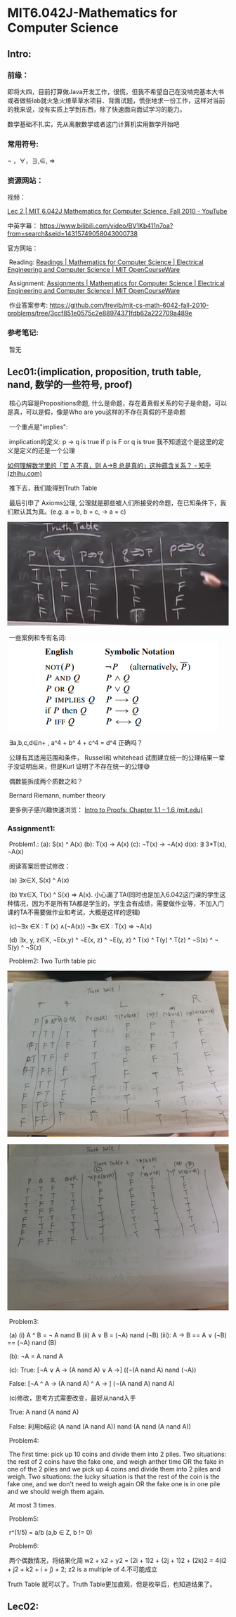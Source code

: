 # MIT6.042J-Mathematics for Computer Science 

## Intro:

### **前缘：**

即将大四，目前打算做Java开发工作，很慌，但我不希望自己在没啃完基本大书或者做些lab就火急火燎草草水项目、背面试题，慌张地求一份工作，这样对当前的我来说，没有实质上学到东西，除了快速面向面试学习的能力。

数学基础不扎实，先从离散数学或者这门计算机实用数学开始吧

### 常用符号:

¬ ，∀，∃,∈, ⇒

### **资源网站：**

视频：

[Lec 2 | MIT 6.042J Mathematics for Computer Science, Fall 2010 - YouTube](https://www.youtube.com/watch?v=z8HKWUWS-lA&list=PLB7540DEDD482705B&index=2)

中英字幕： https://www.bilibili.com/video/BV1Kb411n7oa?from=search&seid=14315749058043000738

官方网站：

​	Reading: [Readings | Mathematics for Computer Science | Electrical Engineering and Computer Science | MIT OpenCourseWare](https://ocw.mit.edu/courses/electrical-engineering-and-computer-science/6-042j-mathematics-for-computer-science-fall-2010/readings/)

​	Assignment: [Assignments | Mathematics for Computer Science | Electrical Engineering and Computer Science | MIT OpenCourseWare](https://ocw.mit.edu/courses/electrical-engineering-and-computer-science/6-042j-mathematics-for-computer-science-fall-2010/assignments/)

​	作业答案参考: https://github.com/frevib/mit-cs-math-6042-fall-2010-problems/tree/3ccf851e0575c2e88974371fdb62a222709a489e

### 参考笔记:

​	暂无

## Lec01:(implication, proposition, truth table, nand, 数学的一些符号, proof)

​	核心内容是Propositions命题, 什么是命题，存在着真假关系的句子是命题，可以是真，可以是假，像是Who are you这样的不存在真假的不是命题

​	一个重点是"implies": 

​		implication的定义:  p -> q is true if p is F or q is true        我不知道这个是这里的定义是定义的还是一个公理

[如何理解数学里的「若 A 不真，则 A→B 总是真的」这种蕴含关系？ - 知乎 (zhihu.com)](https://www.zhihu.com/question/345295530)

​		推下去，我们能得到Truth Table

​	最后引申了 Axioms公理, 公理就是那些被人们所接受的命题，在已知条件下，我们默认其为真。(e.g. a = b, b = c, -> a = c)

![001](MIT6.042J/001.png)

​	一些案例和专有名词:		![image-20210824085455398](MIT6.042J/002.png)

​	 	∃a,b,c,d∈n+ , a^4 + b^ 4 + c^4 = d^4 正确吗？

​		公理有其适用范围和条件， Russell和 whitehead 试图建立统一的公理结果一辈子没证明出来，但是Kurl 证明了不存在统一的公理😅

​		偶数能拆成两个质数之和？

​		Bernard Riemann, number theory

​		更多例子感兴趣快速浏览： [Intro to Proofs: Chapter 1.1 – 1.6 (mit.edu)](https://ocw.mit.edu/courses/electrical-engineering-and-computer-science/6-042j-mathematics-for-computer-science-spring-2015/readings/MIT6_042JS15_Session1.pdf)

### Assignment1:

​	Problem1.: (a): S(x) ^ A(x) (b): T(x) -> A(x) (c): ¬T(x) -> ¬A(x) d(x): ∃ 3*T(x), ¬A(x)

​	阅读答案后尝试修改：

​	(a) ∃x∈X, S(x) ^ A(x)

​	(b) ∀x∈X, T(x) ^ S(x) ⇒ A(x). 小心漏了TA(同时也是加入6.042这门课的学生这种情况，因为不是所有TA都是学生的，学生会有成绩，需要做作业等，不加入门课的TA不需要做作业和考试，大概是这样的逻辑)

​	(c)¬∃x ∈X : T (x) ∧(¬A(x))   ¬∃x ∈X : T(x) ⇒ ¬A(x)

​	(d) ∃x, y, z∈X, ¬E(x,y) ^ ¬E(x, z) ^ ¬E(y, z) ^ T(x) ^ T(y) ^ T(z) ^ ¬S(x) ^ ¬ S(y) ^ ¬S(z)

​	Problem2: Two Turth table pic

![003](MIT6.042J/003.JPG)

![004](MIT6.042J/004.JPG)

​	Problem3: 

​		(a) (i) A ^ B = ¬ A nand B (ii) A ∨ B = (¬A) nand (¬B) (iii): A -> B  == A ∨  (¬B) == (¬A) nand (B)

​		(b): ¬A = A nand A

​		(c): True: [¬A ∨ A  -> (A nand A) ∨ A ->] ((¬(A nand A) nand (¬A))

​			  False: [¬A ^ A -> (A nand A) ^ A -> ] (¬(A nand A) nand A)

​	 (c)修改，思考方式需要改变，最好从nand入手

​			True: A nand (A nand A) 

​			False: 利用b结论 (A nand (A nand A)) nand (A nand (A nand A))

​	Problem4: 

​			The first time: pick up 10 coins and divide them into 2 piles.  Two situations: the rest of 2 coins have the fake one, and weigh anther time OR the fake in one of the 2 piles and we pick up 4 coins and divide them into 2 piles and weigh. Two situations: the lucky situation is that the rest of the coin is the fake one, and we don't need to weigh again OR the fake one is in one pile and we should weigh them again.

​			At most 3 times.

​	Problem5:

​		 r^(1/5) = a/b (a,b ∈ Z, b != 0)

​	Problem6:

​		两个偶数情况，将结果化简 w2 + x2 + y2 = (2i + 1)2 + (2j + 1)2 + (2k)2 = 4(i2 + j2 + k2 + i + j) + 2; z2 is a multiple of 4.不可能成立

Truth Table 就可以了。Truth Table更加直观，但是枚举后，也知道结果了。

## Lec02:

​	

​		